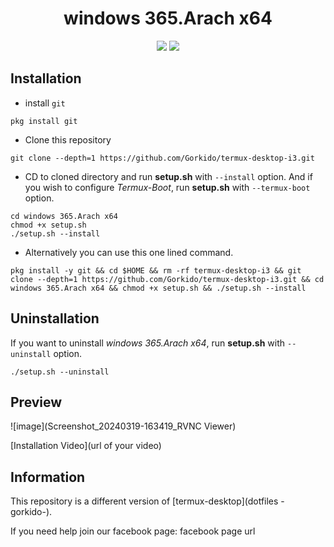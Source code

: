 <div align="center">
  
# windows 365.Arach x64
 
  <img src="https://img.shields.io/github/license/Gorkido/termux-desktop-i3?style=for-the-badge">
  <img src="https://img.shields.io/github/stars/Gorkido/termux-desktop-i3?style=for-the-badge">
  </div>

## Installation

- install `git`
```
pkg install git
```

- Clone this repository
```
git clone --depth=1 https://github.com/Gorkido/termux-desktop-i3.git
```

- CD to cloned directory and run **setup.sh** with `--install` option. And if you wish to configure *Termux-Boot*, run **setup.sh** with `--termux-boot` option.
```
cd windows 365.Arach x64
chmod +x setup.sh
./setup.sh --install
```

- Alternatively you can use this one lined command.
```
pkg install -y git && cd $HOME && rm -rf termux-desktop-i3 && git clone --depth=1 https://github.com/Gorkido/termux-desktop-i3.git && cd windows 365.Arach x64 && chmod +x setup.sh && ./setup.sh --install
```

## Uninstallation

If you want to uninstall *windows 365.Arach x64*, run **setup.sh** with `--uninstall` option.
```
./setup.sh --uninstall
```

## Preview

![image](Screenshot_20240319-163419_RVNC Viewer)

[Installation Video](url of your video)

## Information

This repository is a different version of [termux-desktop](dotfiles -gorkido-).

If you need help join our facebook page: facebook page url
